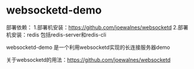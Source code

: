 # websocketd-demo
部署依赖：
1.部署机安装：https://github.com/joewalnes/websocketd
2.部署机安装：redis 包括redis-server和redis-cli


websocketd-demo 是一个利用websocketd实现的长连接服务器demo


关于websocketd的用法：https://github.com/joewalnes/websocketd
